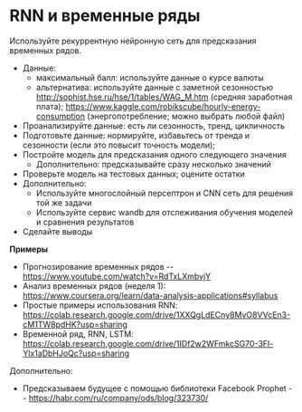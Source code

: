 # RNN и временные ряды

Используйте рекуррентную нейронную сеть для предсказания временных рядов.
  - Данные:
    - максимальный балл: используйте данные о курсе валюты
    - альтернатива: используйте данные с заметной сезонностью http://sophist.hse.ru/hse/1/tables/WAG_M.htm (средняя заработная плата); https://www.kaggle.com/robikscube/hourly-energy-consumption (энергопотребление; можно выбрать любой файл)
  - Проанализируйте данные: есть ли сезонность, тренд, цикличность
  - Подготовьте данные: нормируйте, избавьтесь от тренда и сезонности (если это повысит точность модели);
  - Постройте модель для предсказания одного следующего значения
    - Дополнительно: предсказывайте сразу несколько значений
  - Проверьте модель на тестовых данных; оцените остатки
  - Дополнительно:
    - Используйте многослойный персептрон и CNN сеть для решения той же задачи
    - Используйте сервис wandb для отслеживания обучения моделей и сравнения результатов
  - Сделайте выводы

**Примеры**
- Прогнозирование временных рядов -- https://www.youtube.com/watch?v=RdTxLXmbvjY
- Анализ временных рядов (неделя 1): https://www.coursera.org/learn/data-analysis-applications#syllabus
- Простые примеры использования RNN: https://colab.research.google.com/drive/1XXQgLdECny8MvO8VVcEn3-cM1TW8pdHK?usp=sharing
- Временной ряд, RNN, LSTM: https://colab.research.google.com/drive/1IDf2w2WFmkcSG70-3Fl-Ylx1aDbHJoQc?usp=sharing

Дополнительно:
- Предсказываем будущее с помощью библиотеки Facebook Prophet -- https://habr.com/ru/company/ods/blog/323730/

